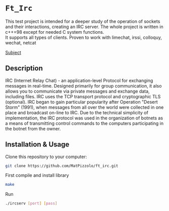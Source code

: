 # `Ft_Irc`

This test project is intended for a deeper study of the operation of sockets and their interactions, creating an IRC server. The whole project is written in c++=98 except for needed C system functions.
</br>
It supports all types of clients. Proven to work with limechat, irssi, colloquy, wechat, netcat

[Subject](en.subject.pdf)

## Description

IRC (Internet Relay Chat) - an application-level Protocol for exchanging messages in real-time. Designed primarily for group communication, it also allows you to 
communicate via private messages and exchange data, including files. IRC uses the TCP transport protocol and cryptographic TLS (optional). IRC began to gain 
particular popularity after Operation "Desert Storm" (1991), when messages from all over the world were collected in one place and broadcast on-line to IRC. 
Due to the technical simplicity of implementation, the IRC protocol was used in the organization of botnets as a means of transmitting control commands to the 
computers participating in the botnet from the owner.


## Installation & Usage

Clone this repository to your computer:
```sh
git clone https://github.com/MatPizzolo/ft_irc.git
```

First compile and install library
```sh
make
```

Run
```sh
./ircserv [port] [pass]
```

